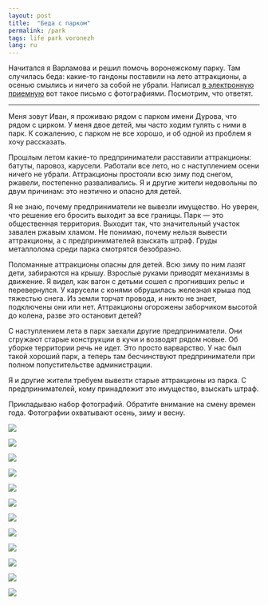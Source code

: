 ```yaml
---
layout: post
title:  "Беда с парком"
permalink: /park
tags: life park voronezh
lang: ru
---
```


[reception]: https://reception.voronezh-city.ru/

Начитался я Варламова и решил помочь воронежскому парку. Там случилась беда:
какие-то гандоны поставили на лето аттракционы, а осенью смылись и ничего за
собой не убрали. Написал [в электронную приемную][reception] вот такое письмо с
фотографиями. Посмотрим, что ответят.

***

Меня зовут Иван, я проживаю рядом с парком имени Дурова, что рядом с цирком. У
меня двое детей, мы часто ходим гулять с ними в парк. К сожалению, с парком не
все хорошо, и об одной из проблем я хочу рассказать.

Прошлым летом какие-то предприниматели расставили аттракционы: батуты, паровоз,
карусели. Работали все лето, но с наступлением осени ничего не
убрали. Аттракционы простояли всю зиму под снегом, ржавели, постепенно
разваливались. Я и другие жители недовольны по двум причинам: это неэтично и
опасно для детей.

Я не знаю, почему предприниматели не вывезли имущество. Но уверен, что решение
его бросить выходит за все границы. Парк — это общественная территория. Выходит
так, что значительный участок завален ржавым хламом. Не понимаю, почему нельзя
вывести аттракционы, а с предпринимателей взыскать штраф. Груды металлолома
среди парка смотрятся безобразно.

Поломанные аттракционы опасны для детей. Всю зиму по ним лазят дети, забираются
на крышу. Взрослые руками приводят механизмы в движение. Я видел, как вагон с
детьми сошел с прогнивших рельс и перевернулся. У карусели с конями обрушилась
железная крыша под тяжестью снега. Из земли торчат провода, и никто не знает,
подключены они или нет. Аттракционы огорожены заборчиком высотой до колена,
разве это остановит детей?

С наступлением лета в парк заехали другие предприниматели. Они сгружают старые
конструкции в кучи и возводят рядом новые. Об уборке территории речь не
идет. Это просто варварство. У нас был такой хороший парк, а теперь там
бесчинствуют предприниматели при полном попустительстве администрации.

Я и другие жители требуем вывезти старые аттракционы из парка. С
предпринимателей, кому принадлежит это имущество, взыскать штраф.

Прикладываю набор фотографий. Обратите внимание на смену времен года. Фотографии
охватывают осень, зиму и весну.

![](https://user-images.githubusercontent.com/1059232/56733747-b193ef00-6769-11e9-8ec2-f268918956c4.JPG)

![](https://user-images.githubusercontent.com/1059232/56733748-b193ef00-6769-11e9-8ed7-00bd997fe2c1.JPG)

![](https://user-images.githubusercontent.com/1059232/56733750-b193ef00-6769-11e9-81ef-ae75b253a90e.JPG)

![](https://user-images.githubusercontent.com/1059232/56733751-b193ef00-6769-11e9-9d42-61c19c6fa368.JPG)

![](https://user-images.githubusercontent.com/1059232/56733753-b22c8580-6769-11e9-9cad-1a3b566a3637.JPG)

![](https://user-images.githubusercontent.com/1059232/56733755-b22c8580-6769-11e9-9dfc-74e4ddaa4fb7.JPG)

![](https://user-images.githubusercontent.com/1059232/56733756-b22c8580-6769-11e9-9005-54f4764e9f1f.JPG)

![](https://user-images.githubusercontent.com/1059232/56733758-b22c8580-6769-11e9-9b58-caf142f92188.JPG)

![](https://user-images.githubusercontent.com/1059232/56733759-b2c51c00-6769-11e9-8863-70c2ff85df0c.JPG)

![](https://user-images.githubusercontent.com/1059232/56733760-b2c51c00-6769-11e9-9551-61f6c525a867.JPG)

![](https://user-images.githubusercontent.com/1059232/56733761-b2c51c00-6769-11e9-8b7c-f1eab38ccb92.JPG)

![](https://user-images.githubusercontent.com/1059232/56733763-b2c51c00-6769-11e9-8096-be0158a26bab.JPG)
